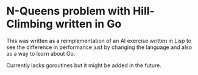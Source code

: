 # N-Queens problem with Hill-Climbing written in Go

This was written as a reimplementation of an AI exercise written in Lisp
to see the difference in performance just by changing the language and also
as a way to learn about Go.

Currently lacks goroutines but it might be added in the future.

